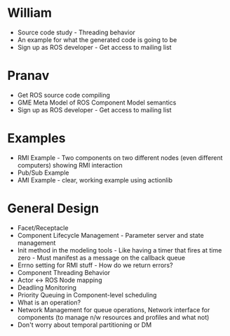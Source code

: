 William
=======
* Source code study - Threading behavior
* An example for what the generated code is going to be
* Sign up as ROS developer - Get access to mailing list

Pranav
======
* Get ROS source code compiling
* GME Meta Model of ROS Component Model semantics
* Sign up as ROS developer - Get access to mailing list

Examples
========
* RMI Example - Two components on two different nodes (even different computers) showing RMI interaction
* Pub/Sub Example
* AMI Example - clear, working example using actionlib

General Design
==============
* Facet/Receptacle
* Component Lifecycle Management - Parameter server and state management
* Init method in the modeling tools - Like having a timer that fires at time zero - Must manifest as a message on the callback queue 
* Errno setting for RMI stuff - How do we return errors?
* Component Threading Behavior 
* Actor <-> ROS Node mapping
* Deadling Monitoring
* Priority Queuing in Component-level scheduling
* What is an operation?
* Network Management for queue operations, Network interface for components (to manage n/w resources and profiles and what not)
* Don't worry about temporal partitioning or DM
